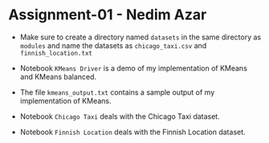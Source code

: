 # Assignment-01 - Nedim Azar

- Make sure to create a directory named `datasets` in the same directory as `modules` and name the datasets as `chicago_taxi.csv` and `finnish_location.txt`

- Notebook `KMeans Driver` is a demo of my implementation of KMeans and KMeans balanced.

- The file `kmeans_output.txt` contains a sample output of my implementation of KMeans.

- Notebook `Chicago Taxi` deals with the Chicago Taxi dataset.

- Notebook `Finnish Location` deals with the Finnish Location dataset.